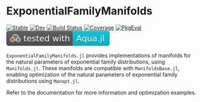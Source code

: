 # ExponentialFamilyManifolds

[![Stable](https://img.shields.io/badge/docs-stable-blue.svg)](https://ReactiveBayes.github.io/ExponentialFamilyManifolds.jl/stable/)
[![Dev](https://img.shields.io/badge/docs-dev-blue.svg)](https://ReactiveBayes.github.io/ExponentialFamilyManifolds.jl/dev/)
[![Build Status](https://github.com/ReactiveBayes/ExponentialFamilyManifolds.jl/actions/workflows/CI.yml/badge.svg?branch=main)](https://github.com/ReactiveBayes/ExponentialFamilyManifolds.jl/actions/workflows/CI.yml?query=branch%3Amain)
[![Coverage](https://codecov.io/gh/ReactiveBayes/ExponentialFamilyManifolds.jl/branch/main/graph/badge.svg)](https://codecov.io/gh/ReactiveBayes/ExponentialFamilyManifolds.jl)
[![PkgEval](https://JuliaCI.github.io/NanosoldierReports/pkgeval_badges/E/ExponentialFamilyManifolds.svg)](https://JuliaCI.github.io/NanosoldierReports/pkgeval_badges/E/ExponentialFamilyManifolds.html)
[![Aqua](https://raw.githubusercontent.com/JuliaTesting/Aqua.jl/master/badge.svg)](https://github.com/JuliaTesting/Aqua.jl)

`ExponentialFamilyManifolds.jl` provides implementations of manifolds for the natural parameters of exponential family distributions, using `Manifolds.jl`. These manifolds are compatible with `ManifoldsBase.jl`, enabling optimization of the natural parameters of exponential family distributions using `Manopt.jl`.

Refer to the documentation for more information and optimization examples.
